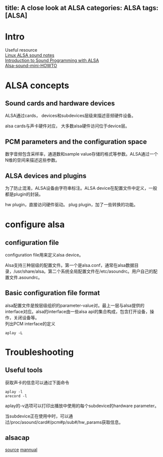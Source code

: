 title: A close look at ALSA
categories: ALSA
tags: [ALSA]
---

# Intro
Useful resource   
[Linux ALSA sound notes](http://www.sabi.co.uk/Notes/linuxSoundALSA.html)   
[Introduction to Sound Programming with ALSA](http://www.linuxjournal.com/article/6735)   
[Alsa-sound-mini-HOWTO](http://www.alsa-project.org/~valentyn/Alsa-sound-mini-HOWTO.html)

# ALSA concepts

## Sound cards and hardware devices
ALSA通过cards， devices和subdevices层级来描述音频硬件设备。

alsa cards与声卡硬件对应， 大多数alsa硬件访问位于device层。

## PCM parameters and the configuration space
数字音频包含采样率，通道数和sample value存储的格式等参数。ALSA通过一个N维的空间来描述这些参数。

## ALSA devices and plugins
为了防止混淆，ALSA设备由字符串标注。ALSA device在配置文件中定义，一般都是plugin的封装。

hw plugin，直接访问硬件驱动。
plug plugin，加了一些转换的功能。

# configure alsa

## configuration file
configuration file用来定义alsa device。

Alsa支持三种层级的配置文件。第一个是alsa.conf，通常在alsa数据目录，/usr/share/alsa。第二个系统全局配置文件在/etc/asoundrc。用户自己的配置文件.asoundrc。

## Basic configuration file format
alsa配置文件是按层级组织的parameter-value对。最上一层与alsa提供的interface对应。alsa的interface由一些alsa api的集合构成，包含打开设备，操作，关闭设备等。   
列出PCM interface的定义

	aplay -L

# Troubleshooting

## Useful tools
获取声卡的信息可以通过下面命令

	aplay -l
	arecord -l

aplay的-v选项可以打印出播放中使用的每个subdevice的hardware parameter。

当subdevice正在使用中时，可以通过/proc/asound/card#/pcm#p/sub#/hw_params获取信息。

## alsacap
[source](http://www.volkerschatz.com/noise/alsacap.tgz)
[mannual](http://www.volkerschatz.com/noise/alsacap.html)

